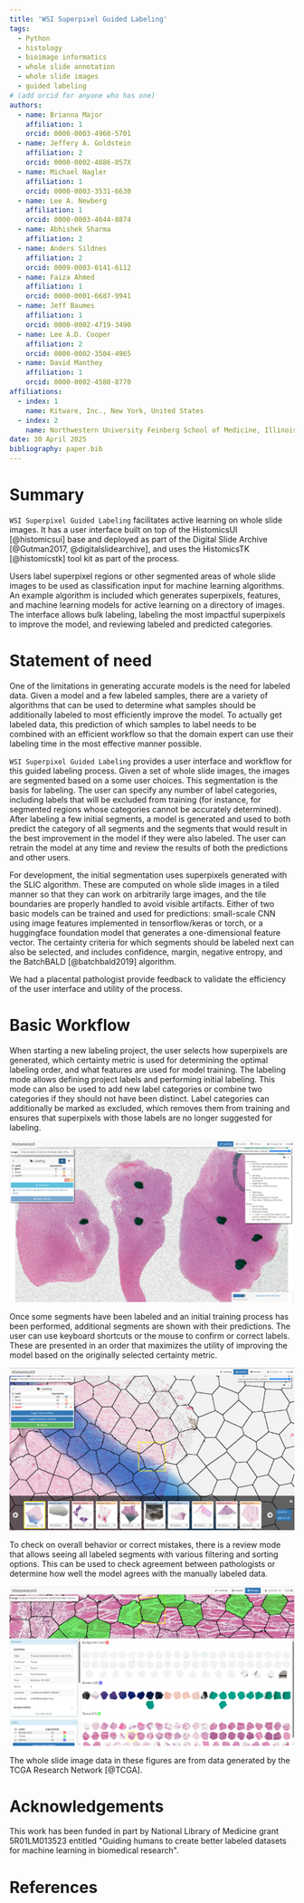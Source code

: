 ```yaml
---
title: 'WSI Superpixel Guided Labeling'
tags:
  - Python
  - histology 
  - bioimage informatics 
  - whole slide annotation 
  - whole slide images
  - guided labeling
# (add orcid for anyone who has one)
authors:
  - name: Brianna Major
    affiliation: 1
    orcid: 0000-0003-4968-5701
  - name: Jeffery A. Goldstein
    affiliation: 2
    orcid: 0000-0002-4086-057X
  - name: Michael Nagler
    affiliation: 1
    orcid: 0000-0003-3531-6630
  - name: Lee A. Newberg
    affiliation: 1
    orcid: 0000-0003-4644-8874
  - name: Abhishek Sharma
    affiliation: 2
  - name: Anders Sildnes
    affiliation: 2
    orcid: 0009-0003-0141-6112
  - name: Faiza Ahmed
    affiliation: 1
    orcid: 0000-0001-6687-9941
  - name: Jeff Baumes
    affiliation: 1
    orcid: 0000-0002-4719-3490
  - name: Lee A.D. Cooper
    affiliation: 2
    orcid: 0000-0002-3504-4965
  - name: David Manthey
    affiliation: 1
    orcid: 0000-0002-4580-8770
affiliations:
  - index: 1
    name: Kitware, Inc., New York, United States
  - index: 2
    name: Northwestern University Feinberg School of Medicine, Illinois, United States
date: 30 April 2025
bibliography: paper.bib
---
```


# Summary

`WSI Superpixel Guided Labeling` facilitates active learning on whole slide images.  It has a user interface built on top of the HistomicsUI [@histomicsui] base and deployed as part of the Digital Slide Archive [@Gutman2017, @digitalslidearchive], and uses the HistomicsTK [@histomicstk] tool kit as part of the process. 

Users label superpixel regions or other segmented areas of whole slide images to be used as classification input for machine learning algorithms.  An example algorithm is included which generates superpixels, features, and machine learning models for active learning on a directory of images.  The interface allows bulk labeling, labeling the most impactful superpixels to improve the model, and reviewing labeled and predicted categories.

# Statement of need

One of the limitations in generating accurate models is the need for labeled data.  Given a model and a few labeled samples, there are a variety of algorithms that can be used to determine what samples should be additionally labeled to most efficiently improve the model.  To actually get labeled data, this prediction of which samples to label needs to be combined with an efficient workflow so that the domain expert can use their labeling time in the most effective manner possible.

`WSI Superpixel Guided Labeling` provides a user interface and workflow for this guided labeling process.  Given a set of whole slide images, the images are segmented based on a some user choices.  This segmentation is the basis for labeling.  The user can specify any number of label categories, including labels that will be excluded from training (for instance, for segmented regions whose categories cannot be accurately determined).  After labeling a few initial segments, a model is generated and used to both predict the category of all segments and the segments that would result in the best improvement in the model if they were also labeled.  The user can retrain the model at any time and review the results of both the predictions and other users.

For development, the initial segmentation uses superpixels generated with the SLIC algorithm.  These are computed on whole slide images in a tiled manner so that they can work on arbitrarily large images, and the tile boundaries are properly handled to avoid visible artifacts.  Either of two basic models can be trained and used for predictions: small-scale CNN using image features implemented in tensorflow/keras or torch, or a huggingface foundation model that generates a one-dimensional feature vector.  The certainty criteria for which segments should be labeled next can also be selected, and includes confidence, margin, negative entropy, and the BatchBALD [@batchbald2019] algorithm.

We had a placental pathologist provide feedback to validate the efficiency of the user interface and utility of the process.

# Basic Workflow

When starting a new labeling project, the user selects how superpixels are generated, which certainty metric is used for determining the optimal labeling order, and what features are used for model training.  The labeling mode allows defining project labels and performing initial labeling.  This mode can also be used to add new label categories or combine two categories if they should not have been distinct. Label categories can additionally be marked as excluded, which removes them from training and ensures that superpixels with those labels are no longer suggested for labeling.

![The Bulk Labeling interface showing one of the project images divided into superpixels with some categories defined.  A user can "paint" areas with known labels as an initial seed for the guided labeling process](../docs/screenshots/initial_labels.png)

Once some segments have been labeled and an initial training process has been performed, additional segments are shown with their predictions.  The user can use keyboard shortcuts or the mouse to confirm or correct labels.  These are presented in an order that maximizes the utility of improving the model based on the originally selected certainty metric.

![The Guided Labeling interface showing a row of superpixels to be labeled and part of a whole slide image](../docs/screenshots/active_learning_view.png)

To check on overall behavior or correct mistakes, there is a review mode that allows seeing all labeled segments with various filtering and sorting options.  This can be used to check agreement between pathologists or determine how well the model agrees with the manually labeled data.

![The Review interface showing labeled superpixels in each category](../docs/screenshots/reviewmode.png)

The whole slide image data in these figures are from data generated by the TCGA Research Network [@TCGA].

# Acknowledgements

This work has been funded in part by National Library of Medicine grant 5R01LM013523 entitled "Guiding humans to create better labeled datasets for machine learning in biomedical research".

# References
